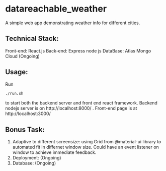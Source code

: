 # datareachable_weather

A simple web app demonstrating weather info for different cities.

## Technical Stack:
Front-end: React.js
Back-end: Express node js
DataBase: Atlas Mongo Cloud (Ongoing)

## Usage:
Run 
```bash
./run.sh
```
to start both the backend server and front end react framework. Backend nodejs server is on http://localhost:8000/ . Front-end page is at http://localhost:3000/

## Bonus Task:
1. Adaptive to different screensize: using Grid from @material-ui library to automated fit in differnet window size. Could have an event listener on window to achieve immediate feedback.
2. Deployment: (Ongoing)
3. Database: (Ongoing)
